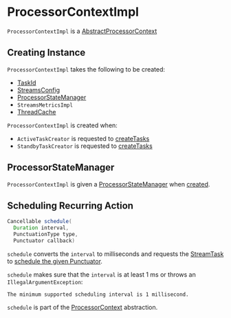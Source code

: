 # ProcessorContextImpl

`ProcessorContextImpl` is a [AbstractProcessorContext](AbstractProcessorContext.md)

## Creating Instance

`ProcessorContextImpl` takes the following to be created:

* <span id="id"> [TaskId](../TaskId.md)
* <span id="config"> [StreamsConfig](../StreamsConfig.md)
* [ProcessorStateManager](#stateMgr)
* <span id="metrics"> `StreamsMetricsImpl`
* <span id="cache"> [ThreadCache](../state/ThreadCache.md)

`ProcessorContextImpl` is created when:

* `ActiveTaskCreator` is requested to [createTasks](../ActiveTaskCreator.md#createTasks)
* `StandbyTaskCreator` is requested to [createTasks](../StandbyTaskCreator.md#createTasks)

## <span id="stateManager"><span id="stateMgr"> ProcessorStateManager

`ProcessorContextImpl` is given a [ProcessorStateManager](../ProcessorStateManager.md) when [created](#creating-instance).

## <span id="schedule"> Scheduling Recurring Action

```java
Cancellable schedule(
  Duration interval,
  PunctuationType type,
  Punctuator callback)
```

`schedule` converts the `interval` to milliseconds and requests the [StreamTask](#streamTask) to [schedule the given Punctuator](../StreamTask.md#schedule).

`schedule` makes sure that the `interval` is at least 1 ms or throws an `IllegalArgumentException`:

```text
The minimum supported scheduling interval is 1 millisecond.
```

`schedule` is part of the [ProcessorContext](ProcessorContext.md#schedule) abstraction.
